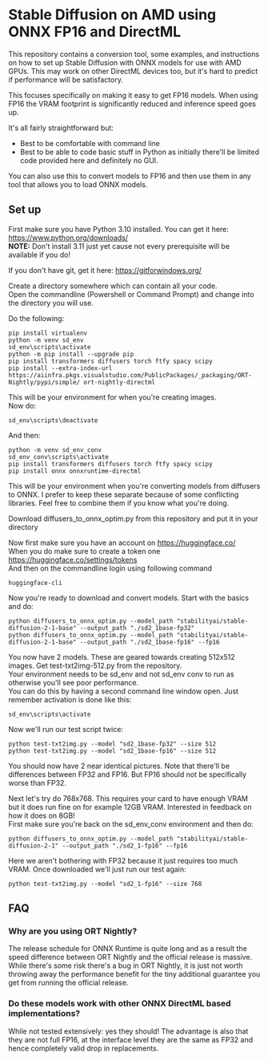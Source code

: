 # Stable Diffusion on AMD using ONNX FP16 and DirectML

This repository contains a conversion tool, some examples, and instructions on how to set up Stable Diffusion with ONNX models for use with AMD GPUs.
This may work on other DirectML devices too, but it's hard to predict if performance will be satisfactory.

This focuses specifically on making it easy to get FP16 models. When using FP16 the VRAM footprint is significantly reduced and inference speed goes up.

It's all fairly straightforward but:
- Best to be comfortable with command line
- Best to be able to code basic stuff in Python as initially there'll be limited code provided here and definitely no GUI.

You can also use this to convert models to FP16 and then use them in any tool that allows you to load ONNX models.

## Set up

First make sure you have Python 3.10 installed. You can get it here: https://www.python.org/downloads/  
**NOTE:** Don't install 3.11 just yet cause not every prerequisite will be available if you do!

If you don't have git, get it here: https://gitforwindows.org/

Create a directory somewhere which can contain all your code.  
Open the commandline (Powershell or Command Prompt) and change into the directory you will use.

Do the following:
```
pip install virtualenv
python -m venv sd_env
sd_env\scripts\activate
python -m pip install --upgrade pip
pip install transformers diffusers torch ftfy spacy scipy
pip install --extra-index-url https://aiinfra.pkgs.visualstudio.com/PublicPackages/_packaging/ORT-Nightly/pypi/simple/ ort-nightly-directml
```

This will be your environment for when you're creating images.  
Now do:
```
sd_env\scripts\deactivate
```

And then:
```
python -m venv sd_env_conv
sd_env_conv\scripts\activate
pip install transformers diffusers torch ftfy spacy scipy
pip install onnx onnxruntime-directml
```

This will be your environment when you're converting models from diffusers to ONNX.
I prefer to keep these separate because of some conflicting libraries.
Feel free to combine them if you know what you're doing.

Download diffusers_to_onnx_optim.py from this repository and put it in your directory

Now first make sure you have an account on https://huggingface.co/  
When you do make sure to create a token one https://huggingface.co/settings/tokens  
And then on the commandline login using following command
```
huggingface-cli
```

Now you're ready to download and convert models. Start with the basics and do:
```
python diffusers_to_onnx_optim.py --model_path "stabilityai/stable-diffusion-2-1-base" --output_path "./sd2_1base-fp32" 
python diffusers_to_onnx_optim.py --model_path "stabilityai/stable-diffusion-2-1-base" --output_path "./sd2_1base-fp16" --fp16
```

You now have 2 models. These are geared towards creating 512x512 images. Get test-txt2img-512.py from the repository.  
Your environment needs to be sd_env and not sd_env conv to run as otherwise you'll see poor performance.  
You can do this by having a second command line window open. Just remember activation is done like this:
```
sd_env\scripts\activate
```

Now we'll run our test script twice:
```
python test-txt2img.py --model "sd2_1base-fp32" --size 512
python test-txt2img.py --model "sd2_1base-fp16" --size 512
```

You should now have 2 near identical pictures. Note that there'll be differences between FP32 and FP16. But FP16 should not be specifically worse than FP32.

Next let's try do 768x768. This requires your card to have enough VRAM but it does run fine on for example 12GB VRAM. Interested in feedback on how it does on 8GB!  
First make sure you're back on the sd_env_conv environment and then do:
```
python diffusers_to_onnx_optim.py --model_path "stabilityai/stable-diffusion-2-1" --output_path "./sd2_1-fp16" --fp16
```

Here we aren't bothering with FP32 because it just requires too much VRAM. Once downloaded we'll just run our test again:
```
python test-txt2img.py --model "sd2_1-fp16" --size 768
```

## FAQ
### Why are you using ORT Nightly?
The release schedule for ONNX Runtime is quite long and as a result the speed difference between ORT Nightly and the official release is massive.
While there's some risk there's a bug in ORT Nightly, it is just not worth throwing away the performance benefit for the tiny additional guarantee you get from running the official release.

### Do these models work with other ONNX DirectML based implementations?
While not tested extensively: yes they should! The advantage is also that they are not full FP16, at the interface level they are the same as FP32 and hence completely valid drop in replacements.
